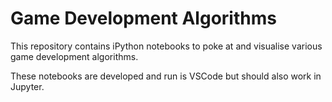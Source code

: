 # Game Development Algorithms

This repository contains iPython notebooks to poke at and visualise various game 
development algorithms.

These notebooks are developed and run is VSCode but should also work in Jupyter.
